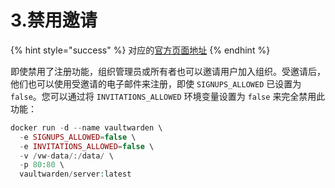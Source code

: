 # 3.禁用邀请

{% hint style="success" %}
对应的[官方页面地址](https://github.com/dani-garcia/vaultwarden/wiki/Disable-invitations)
{% endhint %}

即使禁用了注册功能，组织管理员或所有者也可以邀请用户加入组织。受邀请后，他们也可以使用受邀请的电子邮件来注册，即使 `SIGNUPS_ALLOWED` 已设置为`false`。您可以通过将 `INVITATIONS_ALLOWED` 环境变量设置为 `false` 来完全禁用此功能：

```php
docker run -d --name vaultwarden \
  -e SIGNUPS_ALLOWED=false \
  -e INVITATIONS_ALLOWED=false \
  -v /vw-data/:/data/ \
  -p 80:80 \
  vaultwarden/server:latest
```
